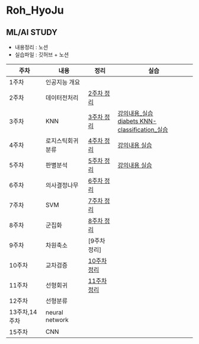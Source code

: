 # Roh_HyoJu

## ML/AI STUDY

- 내용정리 : 노션
- 실습파일 : 깃허브 + 노션


|주차|내용|정리|실습|
|------|---|---|---|
|1주차|인공지능 개요|||
|2주차|데이터전처리|[2주차 정리](https://www.notion.so/d3a8a0fd6ecb47eb9266f5beab3ab68b)||
|3주차|KNN|[3주차 정리](https://www.notion.so/KNN-30f56943a7044c51964e30e091abf1da)|[강의내용_실습](https://github.com/Sejong-Kaggle-Study-3rd/Roh_HyoJu/blob/main/Lab/3%EC%A3%BC%EC%B0%A8%20KNN_%EC%8B%A4%EC%8A%B5.ipynb)<br/>[diabets KNN-classification_실습](https://github.com/Sejong-Kaggle-Study-3rd/Roh_HyoJu/blob/main/Lab/3%EC%A3%BC%EC%B0%A8%20KNN_diabets%20classfication.ipynb)|
|4주차|로지스틱회귀분류|[4주차 정리](https://www.notion.so/898d567be47043d8a8642901c79fd58d)|[강의내용 실습](https://github.com/Sejong-Kaggle-Study-3rd/Roh_HyoJu/blob/main/Lab/4%EC%A3%BC%EC%B0%A8%20Logistic%20regression%20%EC%8B%A4%EC%8A%B5.ipynb)|
|5주차|판별분석|[5주차 정리](https://www.notion.so/77aca95f6a0d4e3f9224f7279c6514e6)|[강의내용 실습](https://github.com/Sejong-Kaggle-Study-3rd/Roh_HyoJu/blob/main/Lab/5%EC%A3%BC%EC%B0%A8%20LDA%26QDA%20%EC%8B%A4%EC%8A%B5.ipynb)|
|6주차|의사결정나무|[6주차 정리](https://www.notion.so/d02716b064604394910875c6a958f0e6)||
|7주차|SVM|[7주차 정리](https://www.notion.so/SVM-f19b75ca14f3418c90ec0444f4968f5e)||
|8주차|군집화|[8주차 정리](https://www.notion.so/5879d3c0a97846949230c745b12f667c)||
|9주차|차원축소|[9주차 정리]||
|10주차|교차검증|[10주차 정리](https://www.notion.so/914753c49f8c41a3beec0fc3e0df376a)||
|11주차|선형회귀|[11주차 정리](https://github.com/Sejong-Kaggle-Study-3rd/Roh_HyoJu/blob/main/Note/%EC%84%A0%ED%98%95%ED%9A%8C%EA%B7%80.pdf)||
|12주차|선형분류|||
|13주차,14주차|neural network|||
|15주차|CNN|||
